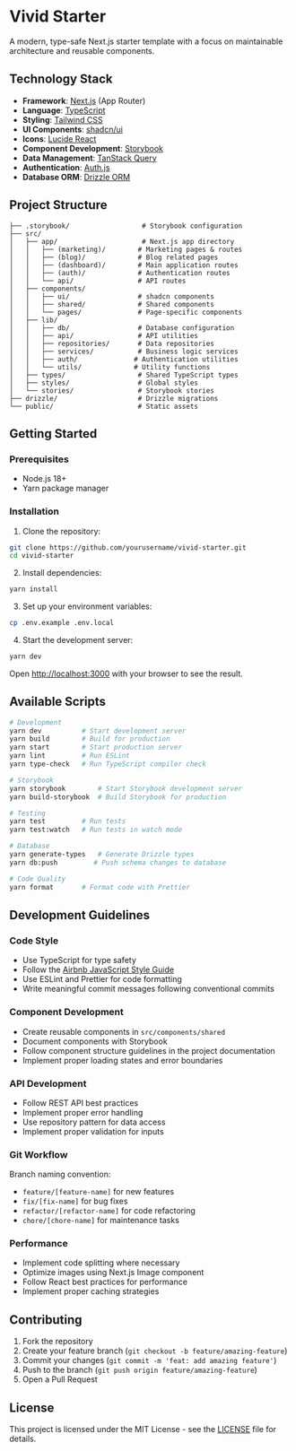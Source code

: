# Vivid Starter

A modern, type-safe Next.js starter template with a focus on maintainable architecture and reusable components.

## Technology Stack

- **Framework**: [Next.js](https://nextjs.org) (App Router)
- **Language**: [TypeScript](https://www.typescriptlang.org/)
- **Styling**: [Tailwind CSS](https://tailwindcss.com)
- **UI Components**: [shadcn/ui](https://ui.shadcn.com)
- **Icons**: [Lucide React](https://lucide.dev)
- **Component Development**: [Storybook](https://storybook.js.org)
- **Data Management**: [TanStack Query](https://tanstack.com/query)
- **Authentication**: [Auth.js](https://authjs.dev)
- **Database ORM**: [Drizzle ORM](https://orm.drizzle.team)

## Project Structure

```
├── .storybook/                  # Storybook configuration
├── src/
│   ├── app/                     # Next.js app directory
│   │   ├── (marketing)/        # Marketing pages & routes
│   │   ├── (blog)/             # Blog related pages
│   │   ├── (dashboard)/        # Main application routes
│   │   ├── (auth)/             # Authentication routes
│   │   └── api/                # API routes
│   ├── components/
│   │   ├── ui/                 # shadcn components
│   │   ├── shared/             # Shared components
│   │   └── pages/              # Page-specific components
│   ├── lib/
│   │   ├── db/                 # Database configuration
│   │   ├── api/                # API utilities
│   │   ├── repositories/       # Data repositories
│   │   ├── services/           # Business logic services
│   │   ├── auth/              # Authentication utilities
│   │   └── utils/             # Utility functions
│   ├── types/                  # Shared TypeScript types
│   ├── styles/                 # Global styles
│   └── stories/                # Storybook stories
├── drizzle/                    # Drizzle migrations
└── public/                     # Static assets
```

## Getting Started

### Prerequisites

- Node.js 18+
- Yarn package manager

### Installation

1. Clone the repository:

```bash
git clone https://github.com/yourusername/vivid-starter.git
cd vivid-starter
```

2. Install dependencies:

```bash
yarn install
```

3. Set up your environment variables:

```bash
cp .env.example .env.local
```

4. Start the development server:

```bash
yarn dev
```

Open [http://localhost:3000](http://localhost:3000) with your browser to see the result.

## Available Scripts

```bash
# Development
yarn dev          # Start development server
yarn build        # Build for production
yarn start        # Start production server
yarn lint         # Run ESLint
yarn type-check   # Run TypeScript compiler check

# Storybook
yarn storybook        # Start Storybook development server
yarn build-storybook  # Build Storybook for production

# Testing
yarn test         # Run tests
yarn test:watch   # Run tests in watch mode

# Database
yarn generate-types   # Generate Drizzle types
yarn db:push         # Push schema changes to database

# Code Quality
yarn format       # Format code with Prettier
```

## Development Guidelines

### Code Style

- Use TypeScript for type safety
- Follow the [Airbnb JavaScript Style Guide](https://github.com/airbnb/javascript)
- Use ESLint and Prettier for code formatting
- Write meaningful commit messages following conventional commits

### Component Development

- Create reusable components in `src/components/shared`
- Document components with Storybook
- Follow component structure guidelines in the project documentation
- Implement proper loading states and error boundaries

### API Development

- Follow REST API best practices
- Implement proper error handling
- Use repository pattern for data access
- Implement proper validation for inputs

### Git Workflow

Branch naming convention:

- `feature/[feature-name]` for new features
- `fix/[fix-name]` for bug fixes
- `refactor/[refactor-name]` for code refactoring
- `chore/[chore-name]` for maintenance tasks

### Performance

- Implement code splitting where necessary
- Optimize images using Next.js Image component
- Follow React best practices for performance
- Implement proper caching strategies

## Contributing

1. Fork the repository
2. Create your feature branch (`git checkout -b feature/amazing-feature`)
3. Commit your changes (`git commit -m 'feat: add amazing feature'`)
4. Push to the branch (`git push origin feature/amazing-feature`)
5. Open a Pull Request

## License

This project is licensed under the MIT License - see the [LICENSE](LICENSE) file for details.
